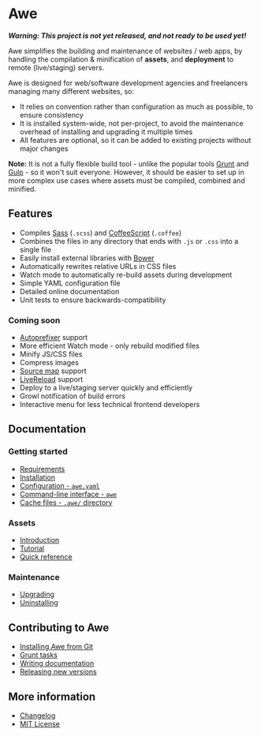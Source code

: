 # Awe

***Warning: This project is not yet released, and not ready to be used yet!***

Awe simplifies the building and maintenance of websites / web apps, by handling the compilation & minification of **assets**, and **deployment** to remote (live/staging) servers.

Awe is designed for web/software development agencies and freelancers managing many different websites, so:

- It relies on convention rather than configuration as much as possible, to ensure consistency
- It is installed system-wide, not per-project, to avoid the maintenance overhead of installing and upgrading it multiple times
- All features are optional, so it can be added to existing projects without major changes

**Note:** It is not a fully flexible build tool - unlike the popular tools [Grunt](http://gruntjs.com/) and [Gulp](http://gulpjs.com/) - so it won't suit everyone. However, it should be easier to set up in more complex use cases where assets must be compiled, combined and minified.

## Features

- Compiles [Sass](http://sass-lang.com/) (`.scss`) and [CoffeeScript](http://coffeescript.org/) (`.coffee`)
- Combines the files in any directory that ends with `.js` or `.css` into a single file
- Easily install external libraries with [Bower](http://bower.io/)
- Automatically rewrites relative URLs in CSS files
- Watch mode to automatically re-build assets during development
- Simple YAML configuration file
- Detailed online documentation
- Unit tests to ensure backwards-compatibility

### Coming soon

- [Autoprefixer](https://github.com/ai/autoprefixer) support
- More efficient Watch mode - only rebuild modified files
- Minify JS/CSS files
- Compress images
- [Source map](http://www.html5rocks.com/en/tutorials/developertools/sourcemaps/) support
- [LiveReload](http://livereload.com/) support
- Deploy to a live/staging server quickly and efficiently
- Growl notification of build errors
- Interactive menu for less technical frontend developers

## Documentation

### Getting started

- [Requirements](docs/start-requirements.md)
- [Installation](docs/start-installation.md)
- [Configuration - `awe.yaml`](docs/start-config.md)
- [Command-line interface - `awe`](docs/start-cli.md)
- [Cache files - `.awe/` directory](docs/start-cache.md)

### Assets

- [Introduction](docs/assets-introduction.md)
- [Tutorial](docs/assets-tutorial.md)
- [Quick reference](docs/assets-reference.md)

### Maintenance

- [Upgrading](docs/maintain-upgrade.md)
- [Uninstalling](docs/maintain-uninstall.md)

## Contributing to Awe

- [Installing Awe from Git](docs/contrib-installing-from-git.md)
- [Grunt tasks](docs/contrib-grunt.md)
- [Writing documentation](docs/contrib-writing-documentation.md)
- [Releasing new versions](docs/contrib-release.md)

## More information

- [Changelog](CHANGELOG.md)
- [MIT License](LICENSE.txt)
